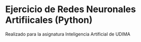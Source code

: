 # Ejercicio de Redes Neuronales Artifiicales (Python)

Realizado para la asignatura Inteligencia Artificial de UDIMA
